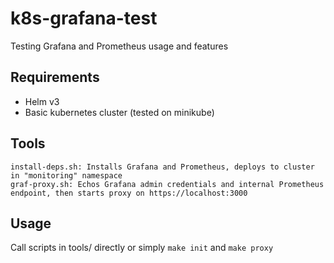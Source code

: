 # k8s-grafana-test
Testing Grafana and Prometheus usage and features

## Requirements
- Helm v3
- Basic kubernetes cluster (tested on minikube)

## Tools
```
install-deps.sh: Installs Grafana and Prometheus, deploys to cluster in "monitoring" namespace
graf-proxy.sh: Echos Grafana admin credentials and internal Prometheus endpoint, then starts proxy on https://localhost:3000
```

## Usage
Call scripts in tools/ directly or simply `make init` and `make proxy`
